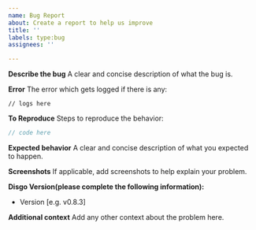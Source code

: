 ```yaml
---
name: Bug Report
about: Create a report to help us improve
title: ''
labels: type:bug
assignees: ''

---
```


**Describe the bug**
A clear and concise description of what the bug is.

**Error**
The error which gets logged if there is any:
```
// logs here
```

**To Reproduce**
Steps to reproduce the behavior:
```go
// code here
```

**Expected behavior**
A clear and concise description of what you expected to happen.

**Screenshots**
If applicable, add screenshots to help explain your problem.

**Disgo Version(please complete the following information):**
 - Version [e.g. v0.8.3]

**Additional context**
Add any other context about the problem here.
